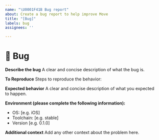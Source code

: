 ```yaml
---
name: "\U0001F41B Bug report"
about: Create a bug report to help improve Move
title: "[Bug]"
labels: bug
assignees: ''

---
```


# 🐛 Bug

**Describe the bug**
A clear and concise description of what the bug is.

**To Reproduce**
Steps to reproduce the behavior:

**Expected behavior**
A clear and concise description of what you expected to happen.

**Environment (please complete the following information):**

- OS: [e.g. iOS]
- Toolchain: [e.g. stable]
- Version [e.g. 0.1.0]

**Additional context**
Add any other context about the problem here.
